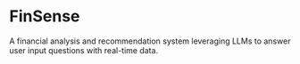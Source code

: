 # FinSense
A financial analysis and recommendation system leveraging LLMs to answer user input questions with real-time data. 
